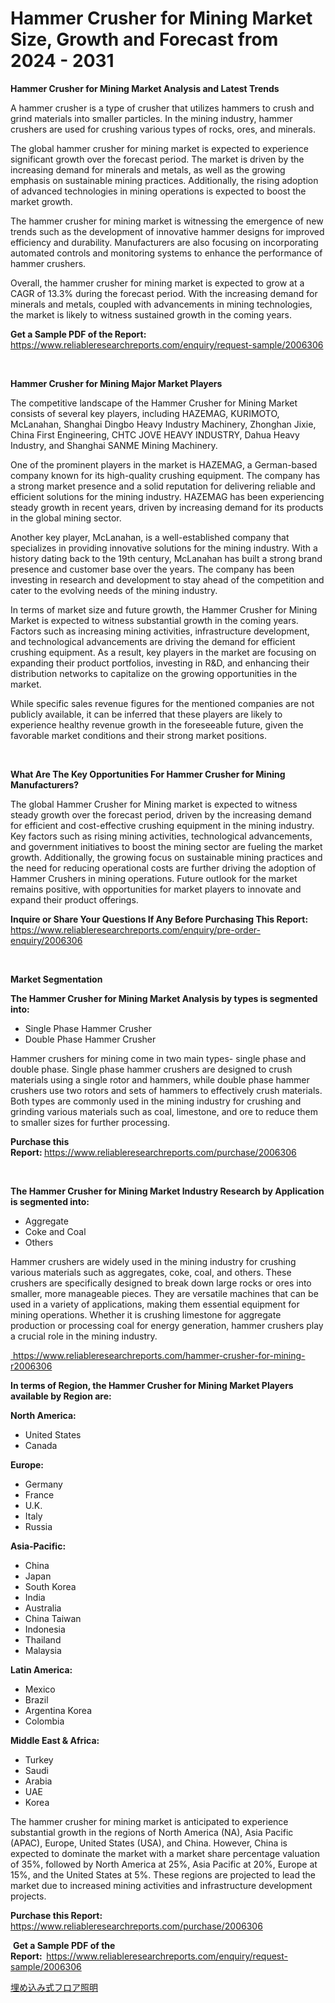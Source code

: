 <p><h1>Hammer Crusher for Mining Market Size, Growth and Forecast from 2024 - 2031</h1></p><p><strong>Hammer Crusher for Mining Market Analysis and Latest Trends</strong></p>
<p><p>A hammer crusher is a type of crusher that utilizes hammers to crush and grind materials into smaller particles. In the mining industry, hammer crushers are used for crushing various types of rocks, ores, and minerals.</p><p>The global hammer crusher for mining market is expected to experience significant growth over the forecast period. The market is driven by the increasing demand for minerals and metals, as well as the growing emphasis on sustainable mining practices. Additionally, the rising adoption of advanced technologies in mining operations is expected to boost the market growth.</p><p>The hammer crusher for mining market is witnessing the emergence of new trends such as the development of innovative hammer designs for improved efficiency and durability. Manufacturers are also focusing on incorporating automated controls and monitoring systems to enhance the performance of hammer crushers.</p><p>Overall, the hammer crusher for mining market is expected to grow at a CAGR of 13.3% during the forecast period. With the increasing demand for minerals and metals, coupled with advancements in mining technologies, the market is likely to witness sustained growth in the coming years.</p></p>
<p><strong>Get a Sample PDF of the Report:&nbsp;</strong> <a href="https://www.reliableresearchreports.com/enquiry/request-sample/2006306">https://www.reliableresearchreports.com/enquiry/request-sample/2006306</a></p>
<p>&nbsp;</p>
<p><strong>Hammer Crusher for Mining Major Market Players</strong></p>
<p><p>The competitive landscape of the Hammer Crusher for Mining Market consists of several key players, including HAZEMAG, KURIMOTO, McLanahan, Shanghai Dingbo Heavy Industry Machinery, Zhonghan Jixie, China First Engineering, CHTC JOVE HEAVY INDUSTRY, Dahua Heavy Industry, and Shanghai SANME Mining Machinery. </p><p>One of the prominent players in the market is HAZEMAG, a German-based company known for its high-quality crushing equipment. The company has a strong market presence and a solid reputation for delivering reliable and efficient solutions for the mining industry. HAZEMAG has been experiencing steady growth in recent years, driven by increasing demand for its products in the global mining sector.</p><p>Another key player, McLanahan, is a well-established company that specializes in providing innovative solutions for the mining industry. With a history dating back to the 19th century, McLanahan has built a strong brand presence and customer base over the years. The company has been investing in research and development to stay ahead of the competition and cater to the evolving needs of the mining industry.</p><p>In terms of market size and future growth, the Hammer Crusher for Mining Market is expected to witness substantial growth in the coming years. Factors such as increasing mining activities, infrastructure development, and technological advancements are driving the demand for efficient crushing equipment. As a result, key players in the market are focusing on expanding their product portfolios, investing in R&D, and enhancing their distribution networks to capitalize on the growing opportunities in the market.</p><p>While specific sales revenue figures for the mentioned companies are not publicly available, it can be inferred that these players are likely to experience healthy revenue growth in the foreseeable future, given the favorable market conditions and their strong market positions.</p></p>
<p>&nbsp;</p>
<p><strong>What Are The Key Opportunities For Hammer Crusher for Mining Manufacturers?</strong></p>
<p><p>The global Hammer Crusher for Mining market is expected to witness steady growth over the forecast period, driven by the increasing demand for efficient and cost-effective crushing equipment in the mining industry. Key factors such as rising mining activities, technological advancements, and government initiatives to boost the mining sector are fueling the market growth. Additionally, the growing focus on sustainable mining practices and the need for reducing operational costs are further driving the adoption of Hammer Crushers in mining operations. Future outlook for the market remains positive, with opportunities for market players to innovate and expand their product offerings.</p></p>
<p><strong>Inquire or Share Your Questions If Any Before Purchasing This Report:</strong> <a href="https://www.reliableresearchreports.com/enquiry/pre-order-enquiry/2006306">https://www.reliableresearchreports.com/enquiry/pre-order-enquiry/2006306</a></p>
<p>&nbsp;</p>
<p><strong>Market Segmentation</strong></p>
<p><strong>The Hammer Crusher for Mining Market Analysis by types is segmented into:</strong></p>
<p><ul><li>Single Phase Hammer Crusher</li><li>Double Phase Hammer Crusher</li></ul></p>
<p><p>Hammer crushers for mining come in two main types- single phase and double phase. Single phase hammer crushers are designed to crush materials using a single rotor and hammers, while double phase hammer crushers use two rotors and sets of hammers to effectively crush materials. Both types are commonly used in the mining industry for crushing and grinding various materials such as coal, limestone, and ore to reduce them to smaller sizes for further processing.</p></p>
<p><strong>Purchase this Report:&nbsp;</strong><a href="https://www.reliableresearchreports.com/purchase/2006306">https://www.reliableresearchreports.com/purchase/2006306</a></p>
<p>&nbsp;</p>
<p><strong>The Hammer Crusher for Mining Market Industry Research by Application is segmented into:</strong></p>
<p><ul><li>Aggregate</li><li>Coke and Coal</li><li>Others</li></ul></p>
<p><p>Hammer crushers are widely used in the mining industry for crushing various materials such as aggregates, coke, coal, and others. These crushers are specifically designed to break down large rocks or ores into smaller, more manageable pieces. They are versatile machines that can be used in a variety of applications, making them essential equipment for mining operations. Whether it is crushing limestone for aggregate production or processing coal for energy generation, hammer crushers play a crucial role in the mining industry.</p></p>
<p><a href="https://www.reliableresearchreports.com/hammer-crusher-for-mining-r2006306">&nbsp;https://www.reliableresearchreports.com/hammer-crusher-for-mining-r2006306</a></p>
<p><strong>In terms of Region, the Hammer Crusher for Mining Market Players available by Region are:</strong></p>
<p>
    <p> <strong> North America: </strong>
        <ul>
            <li>United States</li>
            <li>Canada</li>
        </ul>
        </p> 
    <p> <strong> Europe: </strong>
        <ul>
            <li>Germany</li>
            <li>France</li>
            <li>U.K.</li>
            <li>Italy</li>
            <li>Russia</li>
        </ul>
        </p> 
    <p> <strong> Asia-Pacific: </strong>
        <ul>
            <li>China</li>
            <li>Japan</li>
            <li>South Korea</li>
            <li>India</li>
            <li>Australia</li>
            <li>China Taiwan</li>
            <li>Indonesia</li>
            <li>Thailand</li>
            <li>Malaysia</li>
        </ul>
        </p> 
    <p> <strong> Latin America: </strong>
        <ul>
            <li>Mexico</li>
            <li>Brazil</li>
            <li>Argentina Korea</li>
            <li>Colombia</li>
        </ul>
        </p> 
    <p> <strong> Middle East & Africa: </strong>
        <ul>
            <li>Turkey</li>
            <li>Saudi</li>
            <li>Arabia</li>
            <li>UAE</li>
            <li>Korea</li>
        </ul>
    </p>
    </p>
<p><p>The hammer crusher for mining market is anticipated to experience substantial growth in the regions of North America (NA), Asia Pacific (APAC), Europe, United States (USA), and China. However, China is expected to dominate the market with a market share percentage valuation of 35%, followed by North America at 25%, Asia Pacific at 20%, Europe at 15%, and the United States at 5%. These regions are projected to lead the market due to increased mining activities and infrastructure development projects.</p></p>
<p><strong>Purchase this Report: </strong><a href="https://www.reliableresearchreports.com/purchase/2006306">https://www.reliableresearchreports.com/purchase/2006306</a></p>
<p>&nbsp;<strong>Get a Sample PDF of the Report:&nbsp;&nbsp;</strong><a href="https://www.reliableresearchreports.com/enquiry/request-sample/2006306">https://www.reliableresearchreports.com/enquiry/request-sample/2006306</a></p>
<p><strong></strong></p>
<p><p><a href="https://github.com/MosesSpinka1914/Market-Research-Report-List-1/blob/main/857097045902.md">埋め込み式フロア照明</a></p></p>